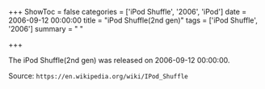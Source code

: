 +++
ShowToc = false
categories = ['iPod Shuffle', '2006', 'iPod']
date = 2006-09-12 00:00:00
title = "iPod Shuffle(2nd gen)"
tags = ['iPod Shuffle', '2006']
summary = " "

+++

The iPod Shuffle(2nd gen) was released on 2006-09-12 00:00:00.

Source: `https://en.wikipedia.org/wiki/IPod_Shuffle`


